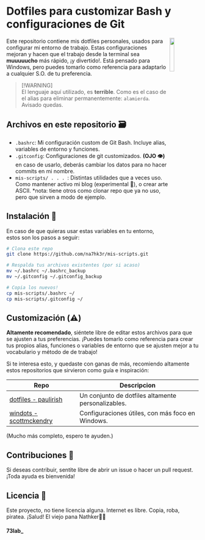 
# Dotfiles para customizar Bash y configuraciones de Git

<img src="https://www.smcurbelo.com/assets/logo_sword-BoM_bXo2.png" width="15%" height="auto" align="right">

Este repositorio contiene mis dotfiles personales, usados para configurar mi entorno de trabajo. Estas configuraciones mejoran y hacen que el trabajo desde la terminal sea **muuuuucho** más rápido, ¡y divertido!.
Está pensado para Windows, pero puedes tomarlo como referencia para adaptarlo a cualquier S.O. de tu preferencia.

> [!WARNING]\
> El lenguaje aquí utilizado, es __**terrible**__. Como es el caso de el alias para eliminar permanentemente: `alamierda`. Avisado quedas.


## Archivos en este repositorio 🗃️

- `.bashrc`: Mi configuración custom de Git Bash. Incluye alias, variables de entorno y funciones.
- `.gitconfig`: Configuraciones de git customizados. **(OJO 👁️)** en caso de usarlo, deberás cambiar los datos para no hacer commits en mi nombre.
- `mis-scripts/ . . . `: Distintas utilidades que a veces uso. Como mantener activo mi blog (experimental 🔬), o crear arte ASCII. *nota: tiene otros como clonar repo que ya no uso, pero que sirven a modo de ejemplo.

## Instalación 🔧

En caso de que quieras usar estas variables en tu entorno, estos son los pasos a seguir:

```bash
# Clona este repo
git clone https://github.com/na7hk3r/mis-scripts.git

# Respalda tus archivos existentes (por si acaso)
mv ~/.bashrc ~/.bashrc_backup
mv ~/.gitconfig ~/.gitconfig_backup

# Copia los nuevos!
cp mis-scripts/.bashrc ~/
cp mis-scripts/.gitconfig ~/
```

## Customización (⚠️)

**Altamente recomendado**, siéntete libre de editar estos archivos para que se ajusten a tus preferencias. ¡Puedes tomarlo como referencia para crear tus propios alias, funciones o variables de entorno que se ajusten mejor a tu vocabulario y método de de trabajo!

Si te interesa esto, y quedaste con ganas de más, recomiendo altamente estos repositorios que sirvieron como guía e inspiración:

| Repo                                                          | Descripcion                                                         |
| ------------------------------------------------------------- | ------------------------------------------------------------------- |
| [dotfiles - paulirish](https://github.com/paulirish/dotfiles) | Un conjunto de dotfiles altamente personalizables.                  |
| [windots - scottmckendry](https://github.com/scottmckendry/Windots) | Configuraciones útiles, con más foco en Windows.              |

(Mucho más completo, espero te ayuden.)

## Contribuciones 🤝

Si deseas contribuir, sentite libre de abrir un issue o hacer un pull request. ¡Toda ayuda es bienvenida!


## Licencia 🪬

Este proyecto, no tiene licencia alguna. Internet es libre. Copia, roba, piratea. ¡Salud! El viejo pana Nathker🏴‍☠️


#### 73lab_

